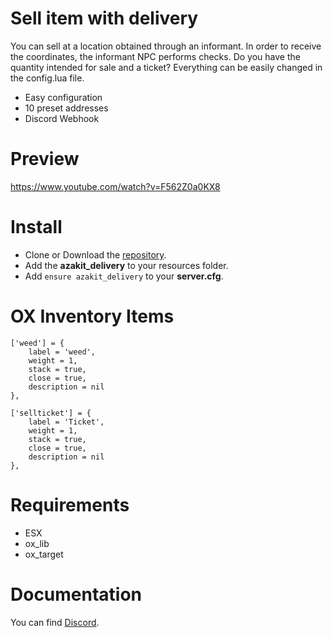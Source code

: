 # Sell item with delivery
You can sell at a location obtained through an informant.
In order to receive the coordinates, the informant NPC performs checks. Do you have the quantity intended for sale and a ticket? 
Everything can be easily changed in the config.lua file.

* Easy configuration
* 10 preset addresses
* Discord Webhook

# Preview
https://www.youtube.com/watch?v=F562Z0a0KX8

# Install
- Clone or Download the [repository](https://github.com/AzakitHU/azakit_delivery).
- Add the **azakit_delivery** to your resources folder.
- Add `ensure azakit_delivery` to your **server.cfg**.

# OX Inventory Items
	['weed'] = {
		label = 'weed',
		weight = 1,
		stack = true,
		close = true,
		description = nil
	},

	['sellticket'] = {
		label = 'Ticket',
		weight = 1,
		stack = true,
		close = true,
		description = nil
	},

# Requirements
- ESX
- ox_lib
- ox_target

# Documentation
You can find [Discord](https://discord.gg/DmsF6DbCJ9).
